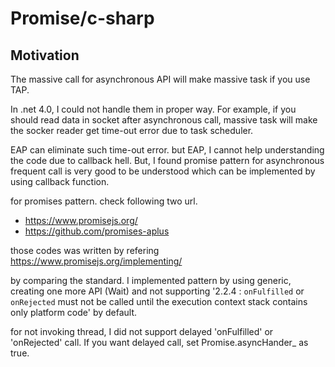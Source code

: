 ﻿# Promise/c-sharp
      
## Motivation

The massive call for asynchronous API will make massive task 
if you use TAP. 
     
In .net 4.0, I could not handle them in proper way. For example, if 
you should read data in socket after asynchronous call, massive 
task will make the socker reader get time-out error due to task 
scheduler.
     
EAP can eliminate such time-out error. but EAP, I cannot help 
understanding the code due to callback hell. But, I found promise 
pattern for asynchronous frequent call is very good to be 
understood which can be implemented by using callback function.
            
for promises pattern. check following two url.
            
 * <https://www.promisejs.org/>
 * <https://github.com/promises-aplus>

those codes was written by refering <https://www.promisejs.org/implementing/>

by comparing the standard. I implemented pattern by using generic,
creating one more API (Wait) and not supporting 
    '2.2.4 : `onFulfilled` or `onRejected` must not be called until 
            the execution context stack contains only platform code' 
        by default.
       
for not invoking thread, I did not support delayed 'onFulfilled' or 
'onRejected' call. If you want
delayed call, set Promise.asyncHander_ as true.